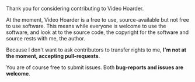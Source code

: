Thank you for considering contributing to Video Hoarder.

At the moment, Video Hoarder is a free to use, source-available but not free
to use software. This means while everyone is welcome to use the software,
and look at to the source code, the copyright for the software and source rests
with me, the author.

Because I don't want to ask contributors to transfer rights to me, **I'm not
at the moment, accepting pull-requests**.

You are of course free to submit issues. Both **bug-reports and issues are
welcome**.
